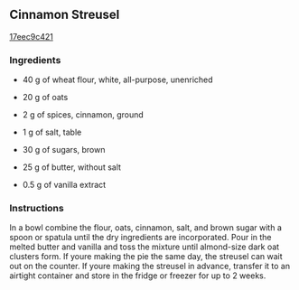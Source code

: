 ## Cinnamon Streusel

[17eec9c421](http://www.epicurious.com/recipes/food/views/cinnamon-streusel-382370)

### Ingredients

 - 40 g of wheat flour, white, all-purpose, unenriched

 - 20 g of oats

 - 2 g of spices, cinnamon, ground

 - 1 g of salt, table

 - 30 g of sugars, brown

 - 25 g of butter, without salt

 - 0.5 g of vanilla extract

### Instructions

In a bowl combine the flour, oats, cinnamon, salt, and brown sugar with a spoon or spatula until the dry ingredients are incorporated. Pour in the melted butter and vanilla and toss the mixture until almond-size dark oat clusters form. If youre making the pie the same day, the streusel can wait out on the counter. If youre making the streusel in advance, transfer it to an airtight container and store in the fridge or freezer for up to 2 weeks.